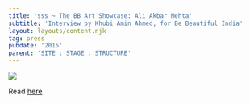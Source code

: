 ```yaml
---
title: 'sss ~ The BB Art Showcase: Ali Akbar Mehta'
subtitle: 'Interview by Khubi Amin Ahmed, for Be Beautiful India'
layout: layouts/content.njk
tag: press
pubdate: '2015'
parent: 'SITE : STAGE : STRUCTURE'
---
```



![](/static/img/4.-ali-akbar-mehta-site-stage-structure-2014_installation-view-©-aliakbarmehta.png)

Read [here](https://www.bebeautiful.in/lifestyle/art-and-culture/bb-art-showcase-ali-akbar-mehta-multidisciplinary-artist-from-mumbai)
